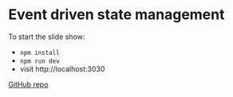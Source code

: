 # Event driven state management

To start the slide show:

- `npm install`
- `npm run dev`
- visit http://localhost:3030


[GitHub repo](https://github.com/kacper-szewczyk/redux-vs-eventrix)


